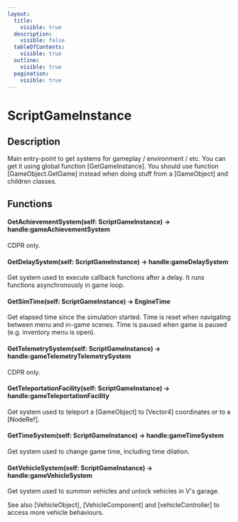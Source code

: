 ```yaml
---
layout:
  title:
    visible: true
  description:
    visible: false
  tableOfContents:
    visible: true
  outline:
    visible: true
  pagination:
    visible: true
---
```


# ScriptGameInstance

## Description

Main entry-point to get systems for gameplay / environment / etc. You can get it using global function \[GetGameInstance]. You should use function \[GameObject.GetGame] instead when doing stuff from a \[GameObject] and children classes.

## Functions

#### GetAchievementSystem(self: ScriptGameInstance) -> handle:gameAchievementSystem

CDPR only.

#### GetDelaySystem(self: ScriptGameInstance) -> handle:gameDelaySystem

Get system used to execute callback functions after a delay. It runs functions asynchronously in game loop.

#### GetSimTime(self: ScriptGameInstance) -> EngineTime

Get elapsed time since the simulation started. Time is reset when navigating between menu and in-game scenes. Time is paused when game is paused (e.g. inventory menu is open).

#### GetTelemetrySystem(self: ScriptGameInstance) -> handle:gameTelemetryTelemetrySystem

CDPR only.

#### GetTeleportationFacility(self: ScriptGameInstance) -> handle:gameTeleportationFacility

Get system used to teleport a \[GameObject] to \[Vector4] coordinates or to a \[NodeRef].

#### GetTimeSystem(self: ScriptGameInstance) -> handle:gameTimeSystem

Get system used to change game time, including time dilation.

#### GetVehicleSystem(self: ScriptGameInstance) -> handle:gameVehicleSystem

Get system used to summon vehicles and unlock vehicles in V's garage.

See also \[VehicleObject], \[VehicleComponent] and \[vehicleController] to access more vehicle behaviours.
